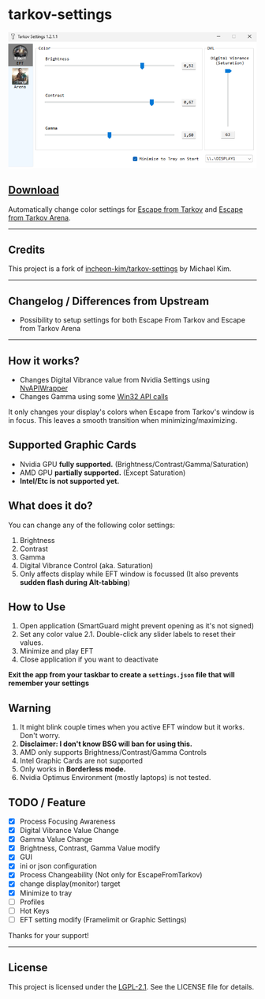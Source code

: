 # tarkov-settings
![screenshot](./1.png)

## [Download](https://github.com/Ahmedrn/tarkov-settings/releases/latest)

Automatically change color settings for [Escape from Tarkov](https://escapefromtarkov.com) and [Escape from Tarkov Arena](https://arena.tarkov.com/).

---

## Credits
This project is a fork of [incheon-kim/tarkov-settings](https://github.com/incheon-kim/tarkov-settings) by Michael Kim.

---

## Changelog / Differences from Upstream
- Possibility to setup settings for both Escape From Tarkov and Escape from Tarkov Arena

---

## How it works?
- Changes Digital Vibrance value from Nvidia Settings using [NvAPIWrapper](https://github.com/falahati/NvAPIWrapper)
- Changes Gamma using some [Win32 API calls](https://docs.microsoft.com/en-us/windows/win32/api/wingdi/nf-wingdi-setdevicegammaramp)

It only changes your display's colors when Escape from Tarkov's window is in focus.
This leaves a smooth transition when minimizing/maximizing.

## Supported Graphic Cards
- Nvidia GPU **fully supported.** (Brightness/Contrast/Gamma/Saturation)
- AMD GPU **partially supported.** (Except Saturation)
- **Intel/Etc is not supported yet.**

## What does it do?
You can change any of the following color settings:
1. Brightness
2. Contrast
3. Gamma
4. Digital Vibrance Control (aka. Saturation)
5. Only affects display while EFT window is focussed (It also prevents **sudden flash during Alt-tabbing**)

## How to Use
1. Open application (SmartGuard might prevent opening as it's not signed)
2. Set any color value
2.1. Double-click any slider labels to reset their values.
3. Minimize and play EFT
4. Close application if you want to deactivate

**Exit the app from your taskbar to create a `settings.json` file that will remember your settings**

## Warning
1. It might blink couple times when you active EFT window but it works. Don't worry.
2. **Disclaimer: I don't know BSG will ban for using this.**
3. AMD only supports Brightness/Contrast/Gamma Controls
4. Intel Graphic Cards are not supported
5. Only works in **Borderless mode.**
6. Nvidia Optimus Environment (mostly laptops) is not tested.

## TODO / Feature
- [x] Process Focusing Awareness
- [x] Digital Vibrance Value Change
- [x] Gamma Value Change
- [x] Brightness, Contrast, Gamma Value modify
- [x] GUI
- [x] ini or json configuration
- [x] Process Changeability (Not only for EscapeFromTarkov)
- [x] change display(monitor) target
- [x] Minimize to tray
- [ ] Profiles
- [ ] Hot Keys
- [ ] EFT setting modify (Framelimit or Graphic Settings)

Thanks for your support!

---

## License
This project is licensed under the [LGPL-2.1](./LICENSE). See the LICENSE file for details.
